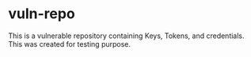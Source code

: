 # vuln-repo
This is a vulnerable repository containing Keys, Tokens, and credentials. This was created for testing purpose.
